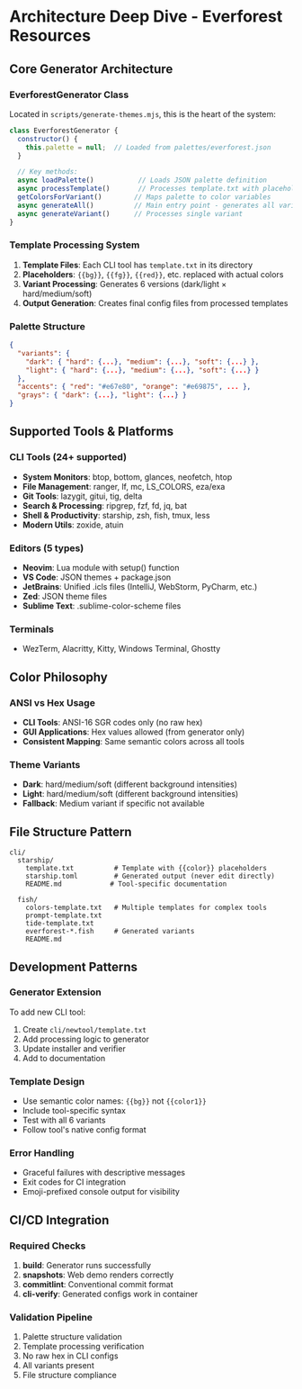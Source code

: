 # Architecture Deep Dive - Everforest Resources

## Core Generator Architecture

### EverforestGenerator Class
Located in `scripts/generate-themes.mjs`, this is the heart of the system:

```javascript
class EverforestGenerator {
  constructor() {
    this.palette = null;  // Loaded from palettes/everforest.json
  }

  // Key methods:
  async loadPalette()           // Loads JSON palette definition
  async processTemplate()       // Processes template.txt with placeholders
  getColorsForVariant()        // Maps palette to color variables
  async generateAll()          // Main entry point - generates all variants
  async generateVariant()      // Processes single variant
}
```

### Template Processing System
1. **Template Files**: Each CLI tool has `template.txt` in its directory
2. **Placeholders**: `{{bg}}`, `{{fg}}`, `{{red}}`, etc. replaced with actual colors
3. **Variant Processing**: Generates 6 versions (dark/light × hard/medium/soft)
4. **Output Generation**: Creates final config files from processed templates

### Palette Structure
```json
{
  "variants": {
    "dark": { "hard": {...}, "medium": {...}, "soft": {...} },
    "light": { "hard": {...}, "medium": {...}, "soft": {...} }
  },
  "accents": { "red": "#e67e80", "orange": "#e69875", ... },
  "grays": { "dark": {...}, "light": {...} }
}
```

## Supported Tools & Platforms

### CLI Tools (24+ supported)
- **System Monitors**: btop, bottom, glances, neofetch, htop
- **File Management**: ranger, lf, mc, LS_COLORS, eza/exa
- **Git Tools**: lazygit, gitui, tig, delta
- **Search & Processing**: ripgrep, fzf, fd, jq, bat
- **Shell & Productivity**: starship, zsh, fish, tmux, less
- **Modern Utils**: zoxide, atuin

### Editors (5 types)
- **Neovim**: Lua module with setup() function
- **VS Code**: JSON themes + package.json
- **JetBrains**: Unified .icls files (IntelliJ, WebStorm, PyCharm, etc.)
- **Zed**: JSON theme files
- **Sublime Text**: .sublime-color-scheme files

### Terminals
- WezTerm, Alacritty, Kitty, Windows Terminal, Ghostty

## Color Philosophy

### ANSI vs Hex Usage
- **CLI Tools**: ANSI-16 SGR codes only (no raw hex)
- **GUI Applications**: Hex values allowed (from generator only)
- **Consistent Mapping**: Same semantic colors across all tools

### Theme Variants
- **Dark**: hard/medium/soft (different background intensities)
- **Light**: hard/medium/soft (different background intensities)
- **Fallback**: Medium variant if specific not available

## File Structure Pattern

```
cli/
  starship/
    template.txt          # Template with {{color}} placeholders
    starship.toml         # Generated output (never edit directly)
    README.md            # Tool-specific documentation

  fish/
    colors-template.txt   # Multiple templates for complex tools
    prompt-template.txt
    tide-template.txt
    everforest-*.fish     # Generated variants
    README.md
```

## Development Patterns

### Generator Extension
To add new CLI tool:
1. Create `cli/newtool/template.txt`
2. Add processing logic to generator
3. Update installer and verifier
4. Add to documentation

### Template Design
- Use semantic color names: `{{bg}}` not `{{color1}}`
- Include tool-specific syntax
- Test with all 6 variants
- Follow tool's native config format

### Error Handling
- Graceful failures with descriptive messages
- Exit codes for CI integration
- Emoji-prefixed console output for visibility

## CI/CD Integration

### Required Checks
1. **build**: Generator runs successfully
2. **snapshots**: Web demo renders correctly
3. **commitlint**: Conventional commit format
4. **cli-verify**: Generated configs work in container

### Validation Pipeline
1. Palette structure validation
2. Template processing verification
3. No raw hex in CLI configs
4. All variants present
5. File structure compliance
